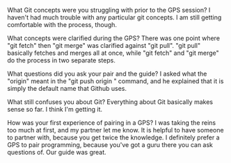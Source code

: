 What Git concepts were you struggling with prior to the GPS session?
I haven't had much trouble with any particular git concepts. I am still getting comfortable with the process, though.

What concepts were clarified during the GPS?
There was one point where "git fetch" then "git merge" was clarified against "git pull". "git pull" basically fetches and merges all at once, while "git fetch" and "git merge" do the process in two separate steps.

What questions did you ask your pair and the guide?
I asked what the "origin" meant in the "git push origin <BRANCH NAME>" command, and he explained that it is simply the default name that Github uses.

What still confuses you about Git?
Everything about Git basically makes sense so far. I think I'm getting it.

How was your first experience of pairing in a GPS?
I was taking the reins too much at first, and my partner let me know. It is helpful to have someone to partner with, because you get twice the knowledge. I definitely prefer a GPS to pair programming, because you've got a guru there you can ask questions of. Our guide was great.